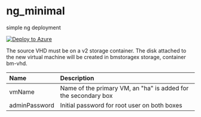 # ng_minimal
simple ng deployment

[![Deploy to Azure](http://azuredeploy.net/deploybutton.png)](https://azuredeploy.net/)

The source VHD must be on a v2 storage container.
The disk attached to the new virtual machine will be created in bmstoragex storage, container bm-vhd.

| Name | Description
|:--- |:---|
|vmName | Name of the primary VM, an "ha" is added for the secondary box|
|adminPassword| Initial password for root user on both boxes|
